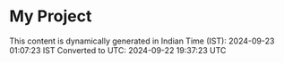 # My Project

This content is dynamically generated in Indian Time (IST): 2024-09-23 01:07:23 IST
Converted to UTC: 2024-09-22 19:37:23 UTC
